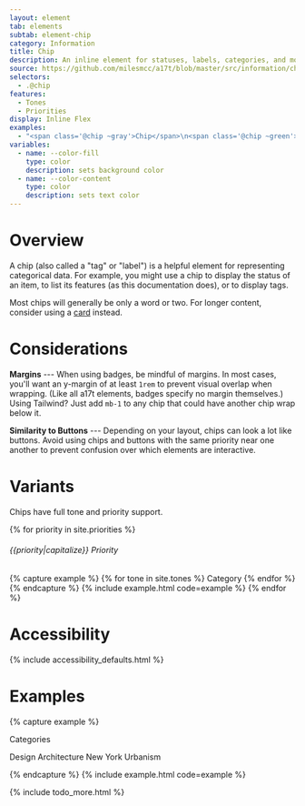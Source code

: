 ```yaml
---
layout: element
tab: elements
subtab: element-chip
category: Information
title: Chip
description: An inline element for statuses, labels, categories, and more
source: https://github.com/milesmcc/a17t/blob/master/src/information/chip.css
selectors:
  - .@chip
features:
  - Tones
  - Priorities
display: Inline Flex
examples:
  - "<span class='@chip ~gray'>Chip</span>\n<span class='@chip ~green'>Chip</span>\n<span class='@chip ~yellow'>Chip</span>\n<span class='@chip ~red'>Chip</span>\n<span class='@chip ~blue'>Chip</span>\n<span class='@chip ~purple'>Chip</span>"
variables:
  - name: --color-fill
    type: color
    description: sets background color
  - name: --color-content
    type: color
    description: sets text color
---
```


# Overview

A chip (also called a "tag" or "label") is a helpful element for representing categorical data. For example, you might use a chip to display the status of an item, to list its features (as this documentation does), or to display tags.

Most chips will generally be only a word or two. For longer content, consider using a [card](/layout/card) instead.

# Considerations

**Margins** --- When using badges, be mindful of margins. In most cases, you'll want an y-margin of at least `1rem` to prevent visual overlap when wrapping. (Like all a17t elements, badges specify no margin themselves.) Using Tailwind? Just add `mb-1` to any chip that could have another chip wrap below it.

**Similarity to Buttons** --- Depending on your layout, chips can look a lot like buttons. Avoid using chips and buttons with the same priority near one another to prevent confusion over which elements are interactive.

# Variants

Chips have full tone and priority support.

{% for priority in site.priorities %}
###### {{priority|capitalize}} Priority
{% capture example %}
{% for tone in site.tones %}
<span class="chip ~{{tone}} !{{priority}} mb-1">Category</span>
{% endfor %}
{% endcapture %}
{% include example.html code=example %}
{% endfor %}

# Accessibility

{% include accessibility_defaults.html %}

# Examples

{% capture example %}
<p class="label mb-2">Categories</p>
<p><span class='chip ~neutral mb-1'>Design</span> <span class='chip ~neutral mb-1'>Architecture</span> <span class='chip ~neutral mb-1'>New York</span> <span class='chip ~neutral mb-1'>Urbanism</span></p>
{% endcapture %}
{% include example.html code=example %}

{% include todo_more.html %}

